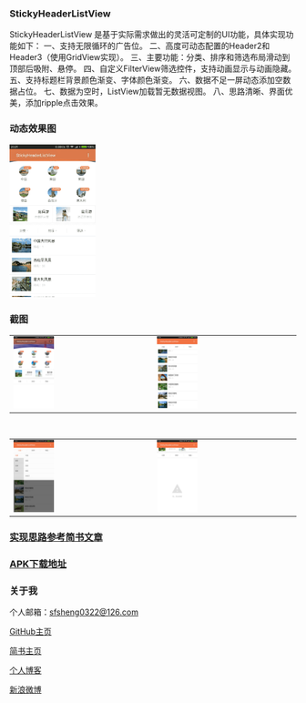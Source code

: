 
### StickyHeaderListView

StickyHeaderListView 是基于实际需求做出的灵活可定制的UI功能，具体实现功能如下：
一、支持无限循环的广告位。
二、高度可动态配置的Header2和Header3（使用GridView实现）。
三、主要功能：分类、排序和筛选布局滑动到顶部后吸附、悬停。
四、自定义FilterView筛选控件，支持动画显示与动画隐藏。
五、支持标题栏背景颜色渐变、字体颜色渐变。
六、数据不足一屏动态添加空数据占位。
七、数据为空时，ListView加载暂无数据视图。
八、思路清晰、界面优美，添加ripple点击效果。

### 动态效果图

<img src="/screenshots/stickyheader.gif" style="width: 30%;"/>

### 截图

<table>
    <tr>
        <td><img src="/screenshots/StickyHeaderListView2.png" style="width: 30%;"></td>
        <td><img src="/screenshots/StickyHeaderListView3.png" style="width: 30%;"></td>
    </tr>
</table>

<br/>

<table>
    <tr>
        <td><img src="/screenshots/StickyHeaderListView4.png" style="width: 30%;"></td>
        <td><img src="/screenshots/StickyHeaderListView5.png" style="width: 30%;"></td>
    </tr>
</table>

### [实现思路参考简书文章](http://www.jianshu.com/p/3bf26722c489)

### [APK下载地址](http://fir.im/StickyListView)

### 关于我

个人邮箱：sfsheng0322@126.com

[GitHub主页](https://github.com/sfsheng0322)

[简书主页](http://www.jianshu.com/users/88509e7e2ed1/latest_articles)

[个人博客](http://sunfusheng.com/)

[新浪微博](http://weibo.com/u/3852192525)




